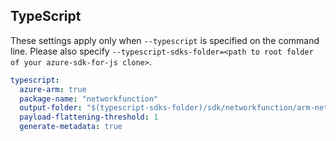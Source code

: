 ## TypeScript

These settings apply only when `--typescript` is specified on the command line.
Please also specify `--typescript-sdks-folder=<path to root folder of your azure-sdk-for-js clone>`.

```yaml $(typescript)
typescript:
  azure-arm: true
  package-name: "networkfunction"
  output-folder: "$(typescript-sdks-folder)/sdk/networkfunction/arm-networkfunction"
  payload-flattening-threshold: 1
  generate-metadata: true
```
